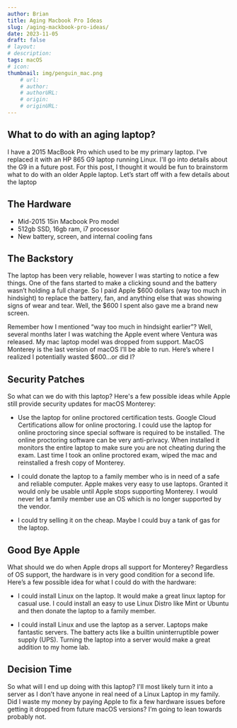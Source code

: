 ```yaml
---
author: Brian
title: Aging Macbook Pro Ideas
slug: /aging-mackbook-pro-ideas/
date: 2023-11-05
draft: false
# layout: 
# description: 
tags: macOS
# icon: 
thumbnail: img/penguin_mac.png
    # url: 
    # author: 
    # authorURL: 
    # origin: 
    # originURL: 
---
```


## What to do with an aging laptop?
I have a 2015 MacBook Pro which used to be my primary laptop. I've replaced it with an HP 865 G9 laptop running Linux. I'll go into details about the G9 in a future post. For this post, I thought it would be fun to brainstorm what to do with an older Apple laptop. Let’s start off with a few details about the laptop

## The Hardware

- Mid-2015 15in Macbook Pro model
- 512gb SSD, 16gb ram, i7 processor
- New battery, screen, and internal cooling fans

## The Backstory
The laptop has been very reliable, however I was starting to notice a few things. One of the fans started to make a clicking sound and the battery wasn’t holding a full charge.  So I paid Apple $600 dollars (way too much in hindsight) to replace the battery, fan, and anything else that was showing signs of wear and tear.  Well, the $600 I spent also gave me a brand new screen.  

Remember how I mentioned “way too much in hindsight earlier”?  Well, several months later I was watching the Apple event where Ventura was released.  My mac laptop model was dropped from support. MacOS Monterey is the last version of macOS I’ll be able to run. Here’s where I realized I potentially wasted $600…or did I?

## Security Patches
So what can we do with this laptop? Here's a few possible ideas while Apple still provide security updates for macOS Monterey:

- Use the laptop for online proctored certification tests. Google Cloud Certifications allow for online proctoring. I could use the laptop for online proctoring since special software is required to be installed. The online proctoring software can be very anti-privacy. When installed it monitors the entire laptop to make sure you are not cheating during the exam. Last time I took an online proctored exam, wiped the mac and reinstalled a fresh copy of Monterey. 

- I could donate the laptop to a family member who is in need of a safe and reliable computer.  Apple makes very easy to use laptops.  Granted it would only be usable until Apple stops supporting Monterey.  I would never let a family member use an OS which is no longer supported by the vendor.

- I could try selling it on the cheap.  Maybe I could buy a tank of gas for the laptop.

## Good Bye Apple
What should we do when Apple drops all support for Monterey? Regardless of OS support, the hardware is in very good condition for a second life. Here’s a few possible idea for what I could do with the hardware:

- I could install Linux on the laptop. It would make a great linux laptop for casual use. I could install an easy to use Linux Distro like Mint or Ubuntu and then donate the laptop to a family member.  

- I could install Linux and use the laptop as a server. Laptops make fantastic servers. The battery acts like a builtin uninterruptible power supply (UPS).  Turning the laptop into a server would make a great addition to my home lab.

## Decision Time
So what will I end up doing with this laptop? I'll most likely turn it into a server as I don’t have anyone in real need of a Linux Laptop in my family. Did I waste my money by paying Apple to fix a few hardware issues before getting it dropped from future macOS versions? I’m going to lean towards probably not.
